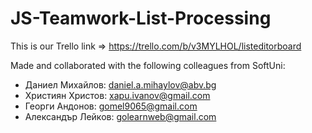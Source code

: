 # JS-Teamwork-List-Processing

This is our Trello link => https://trello.com/b/v3MYLHOL/listeditorboard

Made and collaborated with the following colleagues from SoftUni:
- Даниел Михайлов: daniel.a.mihaylov@abv.bg
- Християн Христов: xapu.ivanov@gmail.com
- Георги Андонов: gomel9065@gmail.com
- Александър Лейков: golearnweb@gmail.com
